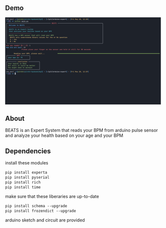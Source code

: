 ## Demo
<img src = "/demo.png">

## About
BEATS is an Expert System that reads your BPM from arduino pulse sensor and analyze your health based on your age and your BPM

## Dependencies
install these modules 
```
pip install experta
pip install pyserial
pip install rich
pip install time
```
make sure that these liberaries are up-to-date
```
pip install schema --upgrade
pip install frozendict --upgrade
```
arduino sketch and circuit are provided

